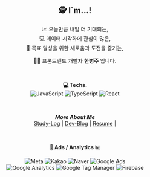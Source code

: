 
<div align="center">

  ## 🕵️‍ I`m...! 
  
  📈 오늘만큼 내일 더 기대되는,   
  💻 데이터 시각화에 관심이 많은,  
  🚀 목표 달성을 위한 새로움과 도전을 즐기는,  
  
  👨‍💻 프론트엔드 개발자 **한병주** 입니다.
  
  <br/>
  
  **💻 Techs.**  
  ![JavaScript](https://img.shields.io/badge/JavaScript-F7DF1E.svg?&style=for-the-badge&logo=JavaScript&logoColor=white)
  ![TypeScript](https://img.shields.io/badge/TypeScript-3178C6.svg?&style=for-the-badge&logo=TypeScript&logoColor=white)
  ![React](https://img.shields.io/badge/React-61DAFB.svg?&style=for-the-badge&logo=React&logoColor=white)
  
  <br/>
    
  ***More About Me***  
  [Study-Log](https://www.notion.so/Onemorebottlee-ef6ec50fc95a41aab2ffe0f6e05a52d9) | 
  [Dev-Blog](https://onemorebottlee.github.io/) | 
  [Resume](https://www.notion.so/onemorebottlee/Frontend-Developer-debc3791e7564de8b7eecee24391915c) | 

<br/>

  **🎪 Ads / Analytics 📊**  
  
  ![Meta](https://img.shields.io/badge/Meta-0467DF.svg?&style=flat&logo=Meta&logoColor=white) ![Kakao](https://img.shields.io/badge/Kakao-FFCD00.svg?&style=flat&logo=Kakao&logoColor=white) ![Naver](https://img.shields.io/badge/Naver-03C75A.svg?&style=flat&logo=Naver&logoColor=white) ![Google Ads](https://img.shields.io/badge/GoogleAds-4285F4.svg?&style=flat&logo=GoogleAds&logoColor=white)  
  ![Google Analytics](https://img.shields.io/badge/GoogleAnalytics-E37400.svg?&style=flat&logo=GoogleAnalytics&logoColor=white) ![Google Tag Manager](https://img.shields.io/badge/GoogleTagManager-246FDB.svg?&style=flat&logo=GoogleTagManager&logoColor=white) ![Firebase](https://img.shields.io/badge/Firebase-FFCA28.svg?&style=flat&logo=Firebase&logoColor=white)
  
  </div>
